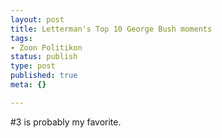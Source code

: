 ```yaml
--- 
layout: post
title: Letterman's Top 10 George Bush moments
tags: 
- Zoon Politikon
status: publish
type: post
published: true
meta: {}

---
```

#3 is probably my favorite.

<object width="425" height="350" data="http://www.youtube.com/v/rToKEnySb7s&amp;eurl=" type="application/x-shockwave-flash"><param name="wmode" value="transparent" /><param name="src" value="http://www.youtube.com/v/rToKEnySb7s&amp;eurl=" /></object>
